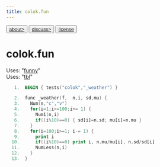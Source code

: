```yaml
---
title: colok.fun
---
```


<button class="button"><a href="/fun/ABOUT">about></a></button>   <button class="button1"><a href="http://github.com/timm/fun/issues">discuss></a></button>    <button class="button2"><a href="/fun/license">license</a></button> <br>



# colok.fun

Uses:  "[funny](funny)"<br>
Uses:  "[tbl](tbl)"<br>

```awk
   1.  BEGIN { tests("colok","_weather") }
```

```awk
   2.  func _weather(f,  n,i, sd,mu) { 
   3.    Num(n,"c","v")
   4.    for(i=1;i<=100;i+= 1) {
   5.      Num1(n,i)
   6.      if((i%10)==0) { sd[i]=n.sd; mu[i]=n.mu }
   7.    }
   8.    for(i=100;i>=1; i-= 1) {
   9.      print i
  10.      if((i%10)==0) print i, n.mu/mu[i], n.sd/sd[i] 
  11.      NumLess(n,i)
  12.    }
  13.  }
```
